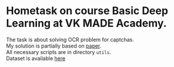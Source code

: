 # Hometask on course Basic Deep Learning at VK MADE Academy.
The task is about solving OCR problem for captchas.   
My solution is partially based on [paper](https://arxiv.org/pdf/1507.05717.pdf).  
All necessary scripts are in directory ```utils```.  
Dataset is available [here](https://disk.yandex.ru/d/JQn56xLQ_3QPHw) 
